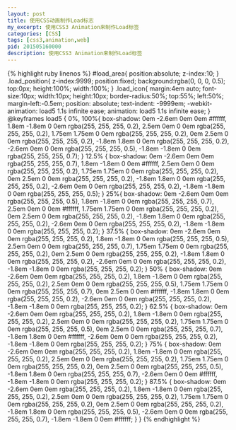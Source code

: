 ```yaml
---
layout: post
title: 使用CSS动画制作Load标志
my_excerpt: 使用CSS3 Animation来制作Load标签
categories: [CSS]
tags: [css3,animation,web]
pid: 201505160000
description: 使用CSS3 Animation来制作Load标签
---
```

{% highlight ruby linenos %}
#load_area{
    position:absolute;
    z-index:10;
}
.load_position{
    z-index:9999;
    position:fixed;
    background:rgba(0, 0, 0, 0.5);
    top:0px;
    height:100%;
    width:100%;
}
.load_icon{
    margin:4em auto;
    font-size:10px;
    width:10px;
    height:10px;
    border-radius:50%;
    top:55%;
    left:50%;
    margin-left:-0.5em;
    position: absolute;
    text-indent: -9999em;
    -webkit-animation: load5 1.1s infinite ease;
    animation: load5 1.1s infinite ease;
}
@keyframes load5 {
    0%,
    100%{
        box-shadow: 0em -2.6em 0em 0em #ffffff,
        1.8em -1.8em 0 0em rgba(255, 255, 255, 0.2),
        2.5em 0em 0 0em rgba(255, 255, 255, 0.2),
        1.75em 1.75em 0 0em rgba(255, 255, 255, 0.2),
        0em 2.5em 0 0em rgba(255, 255, 255, 0.2),
        -1.8em 1.8em 0 0em rgba(255, 255, 255, 0.2),
        -2.6em 0em 0 0em rgba(255, 255, 255, 0.5),
        -1.8em -1.8em 0 0em rgba(255, 255, 255, 0.7);
    }
    12.5% {
        box-shadow: 0em -2.6em 0em 0em rgba(255, 255, 255, 0.7),
        1.8em -1.8em 0 0em #ffffff,
        2.5em 0em 0 0em rgba(255, 255, 255, 0.2),
        1.75em 1.75em 0 0em rgba(255, 255, 255, 0.2),
        0em 2.5em 0 0em rgba(255, 255, 255, 0.2),
        -1.8em 1.8em 0 0em rgba(255, 255, 255, 0.2),
        -2.6em 0em 0 0em rgba(255, 255, 255, 0.2),
        -1.8em -1.8em 0 0em rgba(255, 255, 255, 0.5);
    }
    25%{
        box-shadow: 0em -2.6em 0em 0em rgba(255, 255, 255, 0.5),
        1.8em -1.8em 0 0em rgba(255, 255, 255, 0.7),
        2.5em 0em 0 0em #ffffff,
        1.75em 1.75em 0 0em rgba(255, 255, 255, 0.2),
        0em 2.5em 0 0em rgba(255, 255, 255, 0.2),
        -1.8em 1.8em 0 0em rgba(255, 255, 255, 0.2),
        -2.6em 0em 0 0em rgba(255, 255, 255, 0.2),
        -1.8em -1.8em 0 0em rgba(255, 255, 255, 0.2);
    }
    37.5% {
        box-shadow: 0em -2.6em 0em 0em rgba(255, 255, 255, 0.2),
        1.8em -1.8em 0 0em rgba(255, 255, 255, 0.5),
        2.5em 0em 0 0em rgba(255, 255, 255, 0.7),
        1.75em 1.75em 0 0em rgba(255, 255, 255, 0.2),
        0em 2.5em 0 0em rgba(255, 255, 255, 0.2),
        -1.8em 1.8em 0 0em rgba(255, 255, 255, 0.2),
        -2.6em 0em 0 0em rgba(255, 255, 255, 0.2),
        -1.8em -1.8em 0 0em rgba(255, 255, 255, 0.2);
    }
    50% {
        box-shadow: 0em -2.6em 0em 0em rgba(255, 255, 255, 0.2),
        1.8em -1.8em 0 0em rgba(255, 255, 255, 0.2),
        2.5em 0em 0 0em rgba(255, 255, 255, 0.5),
        1.75em 1.75em 0 0em rgba(255, 255, 255, 0.7),
        0em 2.5em 0 0em #ffffff,
        -1.8em 1.8em 0 0em rgba(255, 255, 255, 0.2),
        -2.6em 0em 0 0em rgba(255, 255, 255, 0.2),
        -1.8em -1.8em 0 0em rgba(255, 255, 255, 0.2);
    }
    62.5% {
        box-shadow: 0em -2.6em 0em 0em rgba(255, 255, 255, 0.2),
        1.8em -1.8em 0 0em rgba(255, 255, 255, 0.2),
        2.5em 0em 0 0em rgba(255, 255, 255, 0.2),
        1.75em 1.75em 0 0em rgba(255, 255, 255, 0.5),
        0em 2.5em 0 0em rgba(255, 255, 255, 0.7),
        -1.8em 1.8em 0 0em #ffffff,
        -2.6em 0em 0 0em rgba(255, 255, 255, 0.2),
        -1.8em -1.8em 0 0em rgba(255, 255, 255, 0.2);
    }
    75% {
        box-shadow: 0em -2.6em 0em 0em rgba(255, 255, 255, 0.2),
        1.8em -1.8em 0 0em rgba(255, 255, 255, 0.2),
        2.5em 0em 0 0em rgba(255, 255, 255, 0.2),
        1.75em 1.75em 0 0em rgba(255, 255, 255, 0.2),
        0em 2.5em 0 0em rgba(255, 255, 255, 0.5),
        -1.8em 1.8em 0 0em rgba(255, 255, 255, 0.7),
        -2.6em 0em 0 0em #ffffff,
        -1.8em -1.8em 0 0em rgba(255, 255, 255, 0.2);
    }
    87.5% {
        box-shadow: 0em -2.6em 0em 0em rgba(255, 255, 255, 0.2),
        1.8em -1.8em 0 0em rgba(255, 255, 255, 0.2),
        2.5em 0em 0 0em rgba(255, 255, 255, 0.2),
        1.75em 1.75em 0 0em rgba(255, 255, 255, 0.2),
        0em 2.5em 0 0em rgba(255, 255, 255, 0.2),
        -1.8em 1.8em 0 0em rgba(255, 255, 255, 0.5),
        -2.6em 0em 0 0em rgba(255, 255, 255, 0.7),
        -1.8em -1.8em 0 0em #ffffff;
    }
}
{% endhighlight %}
